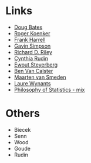 # Links
* [Doug Bates](https://dmbates.quarto.pub/)
* [Roger Koenker](http://www.econ.uiuc.edu/~roger/)
* [Frank Harrell](https://www.fharrell.com/talk/)
* [Gavin Simpson](https://fromthebottomoftheheap.net/slides/)
* [Richard D. Riley](https://www.prognosisresearch.com/videos)
* [Cynthia Rudin](https://users.cs.duke.edu/~cynthia/mediatalks.html)
* [Ewout Steyerberg](https://www.slideshare.net/EwoutSteyerberg/presentations)
* [Ben Van Calster](https://www.slideshare.net/BenVanCalster/presentations)
* [Maarten van Smeden](https://www.slideshare.net/MaartenvanSmeden/presentations)
* [Laure Wynants](https://www.slideshare.net/LaureWynants/presentations)
* [Philosophy of Statistics - mix](https://pt.slideshare.net/jemille6/presentations)

# Others
* Biecek
* Senn
* Wood
* Goude
* Rudin
